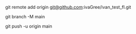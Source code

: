 git remote add origin git@github.com:ivaGree/ivan_test_fl.git

git branch -M main

git push -u origin main